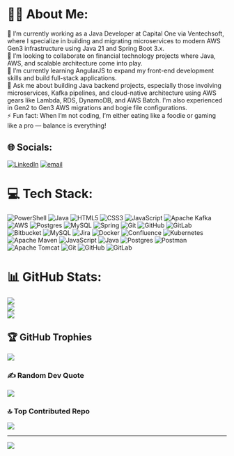 # 👨‍💻 About Me:
🔭 I’m currently working as a Java Developer at Capital One via Ventechsoft, where I specialize in building and migrating microservices to modern AWS Gen3 infrastructure using Java 21 and Spring Boot 3.x.
<br>👯 I’m looking to collaborate on financial technology projects where Java, AWS, and scalable architecture come into play.
<br>🌱 I’m currently learning AngularJS to expand my front-end development skills and build full-stack applications.
<br>💬 Ask me about building Java backend projects, especially those involving microservices, Kafka pipelines, and cloud-native architecture using AWS gears like Lambda, RDS, DynamoDB, and AWS Batch. I'm also experienced in Gen2 to Gen3 AWS migrations and bogie file configurations.
<br>⚡ Fun fact: When I’m not coding, I’m either eating like a foodie or gaming like a pro — balance is everything!


## 🌐 Socials:
[![LinkedIn](https://img.shields.io/badge/LinkedIn-%230077B5.svg?logo=linkedin&logoColor=white)](https://linkedin.com/in/https://www.linkedin.com/in/hemanth-kumar-k-java7) [![email](https://img.shields.io/badge/Email-D14836?logo=gmail&logoColor=white)](mailto:hemanth0070kodhati@gmail.com) 

# 💻 Tech Stack:
![PowerShell](https://img.shields.io/badge/PowerShell-%235391FE.svg?style=plastic&logo=powershell&logoColor=white) ![Java](https://img.shields.io/badge/java-%23ED8B00.svg?style=plastic&logo=openjdk&logoColor=white) ![HTML5](https://img.shields.io/badge/html5-%23E34F26.svg?style=plastic&logo=html5&logoColor=white) ![CSS3](https://img.shields.io/badge/css3-%231572B6.svg?style=plastic&logo=css3&logoColor=white) ![JavaScript](https://img.shields.io/badge/javascript-%23323330.svg?style=plastic&logo=javascript&logoColor=%23F7DF1E) ![Apache Kafka](https://img.shields.io/badge/Apache%20Kafka-000?style=plastic&logo=apachekafka) ![AWS](https://img.shields.io/badge/AWS-%23FF9900.svg?style=plastic&logo=amazon-aws&logoColor=white) ![Postgres](https://img.shields.io/badge/postgres-%23316192.svg?style=plastic&logo=postgresql&logoColor=white) ![MySQL](https://img.shields.io/badge/mysql-4479A1.svg?style=plastic&logo=mysql&logoColor=white) ![Spring](https://img.shields.io/badge/spring-%236DB33F.svg?style=plastic&logo=spring&logoColor=white) ![Git](https://img.shields.io/badge/git-%23F05033.svg?style=plastic&logo=git&logoColor=white) ![GitHub](https://img.shields.io/badge/github-%23121011.svg?style=plastic&logo=github&logoColor=white) ![GitLab](https://img.shields.io/badge/gitlab-%23181717.svg?style=plastic&logo=gitlab&logoColor=white) ![Bitbucket](https://img.shields.io/badge/bitbucket-%230047B3.svg?style=plastic&logo=bitbucket&logoColor=white) ![MySQL](https://img.shields.io/badge/mysql-4479A1.svg?style=plastic&logo=mysql&logoColor=white) ![Jira](https://img.shields.io/badge/jira-%230A0FFF.svg?style=plastic&logo=jira&logoColor=white) ![Docker](https://img.shields.io/badge/docker-%230db7ed.svg?style=plastic&logo=docker&logoColor=white) ![Confluence](https://img.shields.io/badge/confluence-%23172BF4.svg?style=plastic&logo=confluence&logoColor=white) ![Kubernetes](https://img.shields.io/badge/kubernetes-%23326ce5.svg?style=plastic&logo=kubernetes&logoColor=white) ![Apache Maven](https://img.shields.io/badge/Apache%20Maven-C71A36?style=plastic&logo=Apache%20Maven&logoColor=white) ![JavaScript](https://img.shields.io/badge/javascript-%23323330.svg?style=plastic&logo=javascript&logoColor=%23F7DF1E) ![Java](https://img.shields.io/badge/java-%23ED8B00.svg?style=plastic&logo=openjdk&logoColor=white) ![Postgres](https://img.shields.io/badge/postgres-%23316192.svg?style=plastic&logo=postgresql&logoColor=white) ![Postman](https://img.shields.io/badge/Postman-FF6C37?style=plastic&logo=postman&logoColor=white) ![Apache Tomcat](https://img.shields.io/badge/apache%20tomcat-%23F8DC75.svg?style=plastic&logo=apache-tomcat&logoColor=black) ![Git](https://img.shields.io/badge/git-%23F05033.svg?style=plastic&logo=git&logoColor=white) ![GitHub](https://img.shields.io/badge/github-%23121011.svg?style=plastic&logo=github&logoColor=white) ![GitLab](https://img.shields.io/badge/gitlab-%23181717.svg?style=plastic&logo=gitlab&logoColor=white)
# 📊 GitHub Stats:
![](https://github-readme-stats.vercel.app/api?username=hkodhati&theme=default_repocard&hide_border=false&include_all_commits=true&count_private=true)<br/>
![](https://nirzak-streak-stats.vercel.app/?user=hkodhati&theme=default_repocard&hide_border=false)<br/>
![](https://github-readme-stats.vercel.app/api/top-langs/?username=hkodhati&theme=default_repocard&hide_border=false&include_all_commits=true&count_private=true&layout=compact)

## 🏆 GitHub Trophies
![](https://github-profile-trophy.vercel.app/?username=hkodhati&theme=radical&no-frame=false&no-bg=true&margin-w=4)

### ✍️ Random Dev Quote
![](https://quotes-github-readme.vercel.app/api?type=horizontal&theme=tokyonight)

### 🔝 Top Contributed Repo
![](https://github-contributor-stats.vercel.app/api?username=hkodhati&limit=5&theme=default_repocard&combine_all_yearly_contributions=true)

---
[![](https://visitcount.itsvg.in/api?id=hkodhati&icon=0&color=0)](https://visitcount.itsvg.in)

<!-- Proudly created with GPRM ( https://gprm.itsvg.in ) -->
